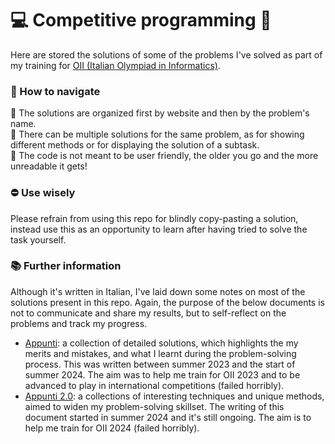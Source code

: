 # 💻 Competitive programming 🥇

Here are stored the solutions of some of the problems I've solved as part of my training for [OII (Italian Olympiad in Informatics)](https://www.olimpiadi-informatica.it).

### 🚀 How to navigate
📁 The solutions are organized first by website and then by the problem's name. <br>
👥 There can be multiple solutions for the same problem, as for showing different methods or for displaying the solution of a subtask. <br>
🚷 The code is not meant to be user friendly, the older you go and the more unreadable it gets! <br>

### ⛔ Use wisely
Please refrain from using this repo for blindly copy-pasting a solution, instead use this as an opportunity to learn after having tried to solve the task yourself.

### 📚 Further information
Although it's written in Italian, I've laid down some notes on most of the solutions present in this repo.
Again, the purpose of the below documents is not to communicate and share my results, but to self-reflect on the problems and track my progress. <br>
* [Appunti](https://docs.google.com/document/d/1vP0bBrg6piIZxfkjJVmWQSFAIC9XoP5iAeK_Glv_8K0/edit?usp=sharing): a collection of detailed solutions, which highlights the my merits and mistakes, and what I learnt during the problem-solving process. This was written between summer 2023 and the start of summer 2024. The aim was to help me train for OII 2023 and to be advanced to play in international competitions (failed horribly).
* [Appunti 2.0](https://docs.google.com/document/d/1ImULS62rwmQMRuGroFoUZ4Sq1sJ91idMmE3fOB3_hKg/edit?usp=sharing): a collections of interesting techniques and unique methods, aimed to widen my problem-solving skillset. The writing of this document started in summer 2024 and it's still ongoing. The aim is to help me train for OII 2024 (failed horribly).

